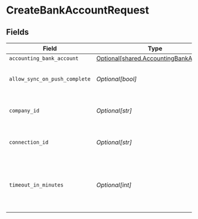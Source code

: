 # CreateBankAccountRequest


## Fields

| Field                                                                                      | Type                                                                                       | Required                                                                                   | Description                                                                                | Example                                                                                    |
| ------------------------------------------------------------------------------------------ | ------------------------------------------------------------------------------------------ | ------------------------------------------------------------------------------------------ | ------------------------------------------------------------------------------------------ | ------------------------------------------------------------------------------------------ |
| `accounting_bank_account`                                                                  | [Optional[shared.AccountingBankAccount]](undefined/models/shared/accountingbankaccount.md) | :heavy_minus_sign:                                                                         | N/A                                                                                        |                                                                                            |
| `allow_sync_on_push_complete`                                                              | *Optional[bool]*                                                                           | :heavy_minus_sign:                                                                         | Allow a sync upon push completion.                                                         |                                                                                            |
| `company_id`                                                                               | *Optional[str]*                                                                            | :heavy_check_mark:                                                                         | Unique identifier for a company.                                                           | 8a210b68-6988-11ed-a1eb-0242ac120002                                                       |
| `connection_id`                                                                            | *Optional[str]*                                                                            | :heavy_check_mark:                                                                         | Unique identifier for a connection.                                                        | 2e9d2c44-f675-40ba-8049-353bfcb5e171                                                       |
| `timeout_in_minutes`                                                                       | *Optional[int]*                                                                            | :heavy_minus_sign:                                                                         | Time limit for the push operation to complete before it is timed out.                      |                                                                                            |